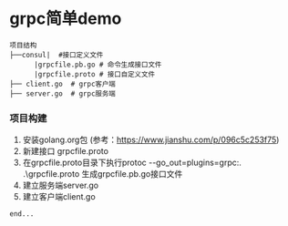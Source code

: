 
# grpc简单demo

```
项目结构
├──consul|  #接口定义文件
      |grpcfile.pb.go # 命令生成接口文件
      |grpcfile.proto # 接口自定义文件
├── client.go  # grpc客户端
├── server.go  # grpc服务端
```


### 项目构建
1. 安装golang.org包 (参考：https://www.jianshu.com/p/096c5c253f75)
2. 新建接口 grpcfile.proto
3. 在grpcfile.proto目录下执行protoc --go_out=plugins=grpc:.  .\grpcfile.proto 生成grpcfile.pb.go接口文件
4. 建立服务端server.go
6. 建立客户端client.go

```
end...
```













